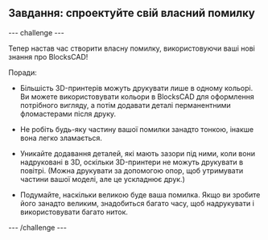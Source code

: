 ## Завдання: спроектуйте свій власний помилку

--- challenge ---

Тепер настав час створити власну помилку, використовуючи ваші нові знання про BlocksCAD!

Поради:

+ Більшість 3D-принтерів можуть друкувати лише в одному кольорі. Ви можете використовувати кольори в BlocksCAD для оформлення потрібного вигляду, а потім додавати деталі перманентними фломастерами після друку.

+ Не робіть будь-яку частину вашої помилки занадто тонкою, інакше вона легко зламається.

+ Уникайте додавання деталей, які мають зазори під ними, коли вони надруковані в 3D, оскільки 3D-принтери не можуть друкувати в повітрі. (Можна друкувати за допомогою опор, щоб утримувати частини вашої моделі, але це ускладнює друк.)

+ Подумайте, наскільки великою буде ваша помилка. Якщо ви зробите його занадто великим, знадобиться багато часу, щоб надрукувати і використовувати багато ниток.

--- /challenge ---



 




  
